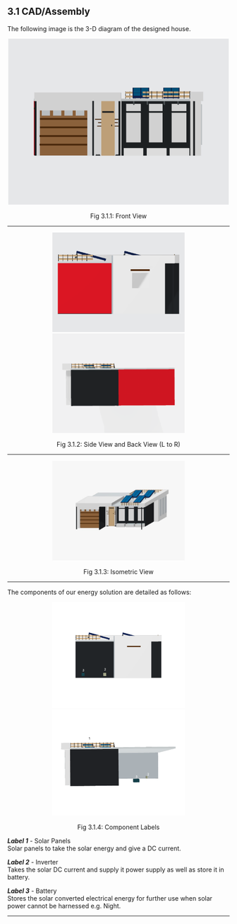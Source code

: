 ## 3.1 CAD/Assembly
The following image is the 3-D diagram of the designed house.
<p align="center">
	<img src="https://raw.githubusercontent.com/CrypticPoet/off-grid-energy-design/master/CAD%20Design/front%20view.png" alt="Front View" width=500>
	<figcaption align="center">Fig 3.1.1: Front View</figcaption>
</p>

---

<p align="center">
	<img src="https://raw.githubusercontent.com/CrypticPoet/off-grid-energy-design/master/CAD%20Design/side%20view.png" alt="Side view" width=300/> 
	<img src="https://raw.githubusercontent.com/CrypticPoet/off-grid-energy-design/master/CAD%20Design/back%20view.png" alt="Back View" width=300/>
	 <figcaption align="center">Fig 3.1.2: Side View and Back View (L to R)</figcaption>
</p>

---

<p align="center">
	 <img src="https://raw.githubusercontent.com/CrypticPoet/off-grid-energy-design/master/CAD%20Design/tinker.jpeg" alt="Isometric view"  width=300/> 
	 <figcaption align="center">Fig 3.1.3: Isometric View</figcaption>
</p>

---

The components of our energy solution are detailed as follows:

<p align="center">
	<img src="https://raw.githubusercontent.com/CrypticPoet/off-grid-energy-design/master/CAD%20Design/side%20cut.png" alt="Side Cut view" width=300/> 
	<img src="https://raw.githubusercontent.com/CrypticPoet/off-grid-energy-design/master/CAD%20Design/back%20cut.png" alt="Back Cut View" width=300/>
	<figcaption align="center">Fig 3.1.4: Component Labels</figcaption>
</p>

***Label 1*** - Solar Panels  
Solar panels to take the solar energy and give a DC current.

***Label 2*** - Inverter  
Takes the solar DC current and supply it power supply as well as store it in battery.

***Label 3*** - Battery  
Stores the solar converted electrical energy for further use when solar power cannot be harnessed e.g. Night. 

---